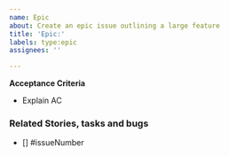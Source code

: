 ```yaml
---
name: Epic
about: Create an epic issue outlining a large feature
title: 'Epic:'
labels: type:epic
assignees: ''

---
```


**Acceptance Criteria**
- Explain AC

### Related Stories, tasks and bugs
- [] #issueNumber